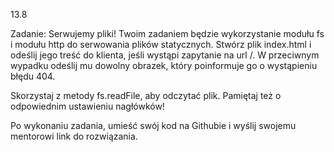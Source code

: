 13.8 

Zadanie: Serwujemy pliki!
Twoim zadaniem będzie wykorzystanie modułu fs i modułu http do serwowania plików statycznych. Stwórz plik index.html i odeślij jego treść do klienta, jeśli wystąpi zapytanie na url /. W przeciwnym wypadku odeślij mu dowolny obrazek, który poinformuje go o wystąpieniu błędu 404.

Skorzystaj z metody fs.readFile, aby odczytać plik. Pamiętaj też o odpowiednim ustawieniu nagłówków!

Po wykonaniu zadania, umieść swój kod na Githubie i wyślij swojemu mentorowi link do rozwiązania.
